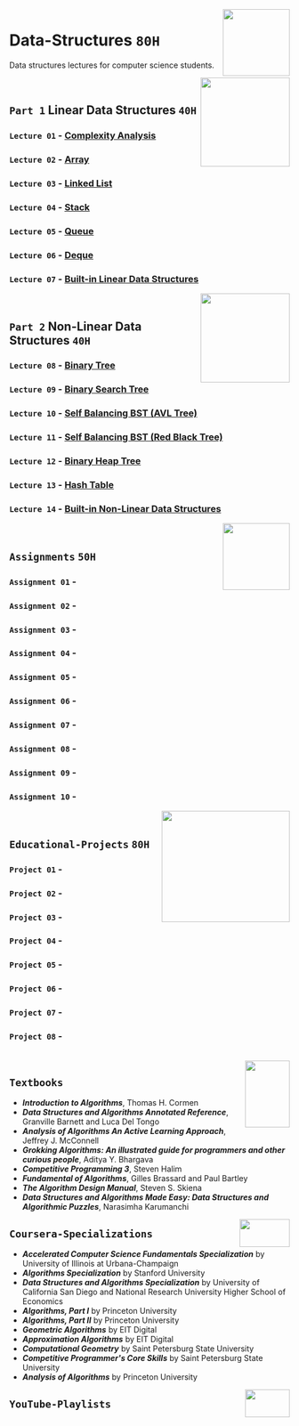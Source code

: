 <img align="right" width="120" height="120" src="https://github.com/cs-MohamedAyman/Computer-Science-Textbooks/blob/master/logos/data-structures.jpg">

# Data-Structures `80H`
Data structures lectures for computer science students.

<img align="right" width="160" height="160" src="https://github.com/cs-MohamedAyman/Computer-Science-Textbooks/blob/master/logos/practice1.jpg">
<br>

## `Part 1` Linear Data Structures `40H`

### `Lecture 01` - [Complexity Analysis](https://github.com/cs-MohamedAyman/Data-Structures/tree/master/Lecture-01-Complexity-Analysis)
### `Lecture 02` - [Array](https://github.com/cs-MohamedAyman/Data-Structures/tree/master/Lecture-02-Array)
### `Lecture 03` - [Linked List](https://github.com/cs-MohamedAyman/Data-Structures/tree/master/Lecture-03-Linked-List)
### `Lecture 04` - [Stack](https://github.com/cs-MohamedAyman/Data-Structures/tree/master/Lecture-04-Stack)
### `Lecture 05` - [Queue](https://github.com/cs-MohamedAyman/Data-Structures/tree/master/Lecture-05-Queue)
### `Lecture 06` - [Deque](https://github.com/cs-MohamedAyman/Data-Structures/tree/master/Lecture-06-Deque)
### `Lecture 07` - [Built-in Linear Data Structures](https://github.com/cs-MohamedAyman/Data-Structures/tree/master/Lecture-07-Built-in-Linear-Data-Structures)

<img align="right" width="160" height="160" src="https://github.com/cs-MohamedAyman/Computer-Science-Textbooks/blob/master/logos/practice1.jpg">
<br>

## `Part 2` Non-Linear Data Structures `40H`

### `Lecture 08` - [Binary Tree](https://github.com/cs-MohamedAyman/Data-Structures/tree/master/Lecture-08-Binary-Tree)
### `Lecture 09` - [Binary Search Tree](https://github.com/cs-MohamedAyman/Data-Structures/tree/master/Lecture-09-Binary-Search-Tree)
### `Lecture 10` - [Self Balancing BST (AVL Tree)](https://github.com/cs-MohamedAyman/Data-Structures/tree/master/Lecture-10-Self-Balancing-BST-AVL-Tree)
### `Lecture 11` - [Self Balancing BST (Red Black Tree)](https://github.com/cs-MohamedAyman/Data-Structures/tree/master/Lecture-11-Self-Balancing-BST-Red-Black-Tree)
### `Lecture 12` - [Binary Heap Tree](https://github.com/cs-MohamedAyman/Data-Structures/tree/master/Lecture-12-Binary-Heap-Tree)
### `Lecture 13` - [Hash Table](https://github.com/cs-MohamedAyman/Data-Structures/tree/master/Lecture-13-Hash-Table)
### `Lecture 14` - [Built-in Non-Linear Data Structures](https://github.com/cs-MohamedAyman/Data-Structures/tree/master/Lecture-14-Built-in-Non-Linear-Data-Structures)

<img align="right" width="120" height="120" src="https://github.com/cs-MohamedAyman/Computer-Science-Textbooks/blob/master/logos/practice2.jpg">
<br>

## `Assignments` `50H`

### `Assignment 01` - 
### `Assignment 02` - 
### `Assignment 03` - 
### `Assignment 04` - 
### `Assignment 05` - 
### `Assignment 06` - 
### `Assignment 07` - 
### `Assignment 08` - 
### `Assignment 09` - 
### `Assignment 10` - 

<img align="right" width="230" height="200" src="https://github.com/cs-MohamedAyman/Computer-Science-Textbooks/blob/master/logos/educational-projects.jpg">
<br>

## `Educational-Projects` `80H`

### `Project 01` -
### `Project 02` -
### `Project 03` -
### `Project 04` -
### `Project 05` -
### `Project 06` -
### `Project 07` -
### `Project 08` -

<br>
<img align="right" width="80" height="120" src="https://github.com/cs-MohamedAyman/Computer-Science-Textbooks/blob/master/logos/textbooks.jpg">

## `Textbooks`

* ***Introduction to Algorithms***, Thomas H. Cormen
* ***Data Structures and Algorithms Annotated Reference***, Granville Barnett and Luca Del Tongo
* ***Analysis of Algorithms An Active Learning Approach***, Jeffrey J. McConnell
* ***Grokking Algorithms: An illustrated guide for programmers and other curious people***, Aditya Y. Bhargava
* ***Competitive Programming 3***, Steven Halim
* ***Fundamental of Algorithms***, Gilles Brassard and Paul Bartley
* ***The Algorithm Design Manual***, Steven S. Skiena
* ***Data Structures and Algorithms Made Easy: Data Structures and Algorithmic Puzzles***, Narasimha Karumanchi

<img align="right" width="90" height="50" src="https://github.com/cs-MohamedAyman/Coursera-Specializations/blob/master/organizations-logos/coursera.jpg">

## `Coursera-Specializations`

* ***Accelerated Computer Science Fundamentals Specialization*** by University of Illinois at Urbana-Champaign
* ***Algorithms Specialization*** by Stanford University
* ***Data Structures and Algorithms Specialization*** by University of California San Diego and National Research University Higher School of Economics
* ***Algorithms, Part I*** by Princeton University
* ***Algorithms, Part II*** by Princeton University
* ***Geometric Algorithms*** by EIT Digital
* ***Approximation Algorithms*** by EIT Digital
* ***Computational Geometry*** by Saint Petersburg State University
* ***Competitive Programmer's Core Skills*** by Saint Petersburg State University
* ***Analysis of Algorithms*** by Princeton University

<img align="right" width="80" height="50" src="https://github.com/cs-MohamedAyman/YouTube-Playlists/blob/master/organizations-logos/youtube.jpg">

## `YouTube-Playlists`
